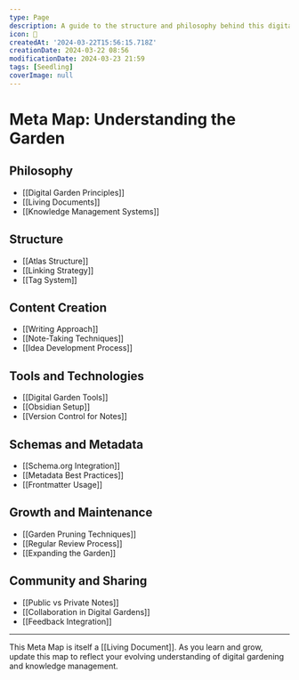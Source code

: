 ```yaml
---
type: Page
description: A guide to the structure and philosophy behind this digital garden
icon: 🧠
createdAt: '2024-03-22T15:56:15.718Z'
creationDate: 2024-03-22 08:56
modificationDate: 2024-03-23 21:59
tags: [Seedling]
coverImage: null
---
```


# Meta Map: Understanding the Garden

## Philosophy
- [[Digital Garden Principles]]
- [[Living Documents]]
- [[Knowledge Management Systems]]

## Structure
- [[Atlas Structure]]
- [[Linking Strategy]]
- [[Tag System]]

## Content Creation
- [[Writing Approach]]
- [[Note-Taking Techniques]]
- [[Idea Development Process]]

## Tools and Technologies
- [[Digital Garden Tools]]
- [[Obsidian Setup]]
- [[Version Control for Notes]]

## Schemas and Metadata
- [[Schema.org Integration]]
- [[Metadata Best Practices]]
- [[Frontmatter Usage]]

## Growth and Maintenance
- [[Garden Pruning Techniques]]
- [[Regular Review Process]]
- [[Expanding the Garden]]

## Community and Sharing
- [[Public vs Private Notes]]
- [[Collaboration in Digital Gardens]]
- [[Feedback Integration]]

---

This Meta Map is itself a [[Living Document]]. As you learn and grow, update this map to reflect your evolving understanding of digital gardening and knowledge management.

